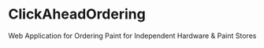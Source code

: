 # ClickAheadOrdering
Web Application for Ordering Paint for Independent Hardware &amp; Paint Stores
